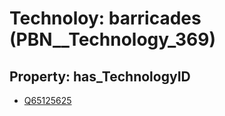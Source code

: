 # Technoloy: __barricades__ (PBN__Technology_369)

## Property: has_TechnologyID

* [Q65125625](Q65125625)

